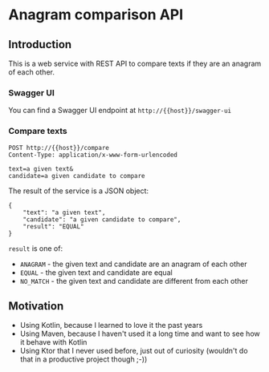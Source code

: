 # Anagram comparison API

## Introduction

This is a web service with REST API to compare texts if they are an anagram of each other.

### Swagger UI

You can find a Swagger UI endpoint at `http://{{host}}/swagger-ui` 

### Compare texts

```
POST http://{{host}}/compare
Content-Type: application/x-www-form-urlencoded

text=a given text&
candidate=a given candidate to compare
```

The result of the service is a JSON object:

```
{
    "text": "a given text",
    "candidate": "a given candidate to compare",
    "result": "EQUAL"
}
```

`result` is one of:

* `ANAGRAM` - the given text and candidate are an anagram of each other
* `EQUAL` - the given text and candidate are equal
* `NO_MATCH` - the given text and candidate are different from each other

## Motivation

* Using Kotlin, because I learned to love it the past years
* Using Maven, because I haven't used it a long time and want to see how it behave with Kotlin
* Using Ktor that I never used before, just out of curiosity (wouldn't do that in a productive project though ;-)) 

